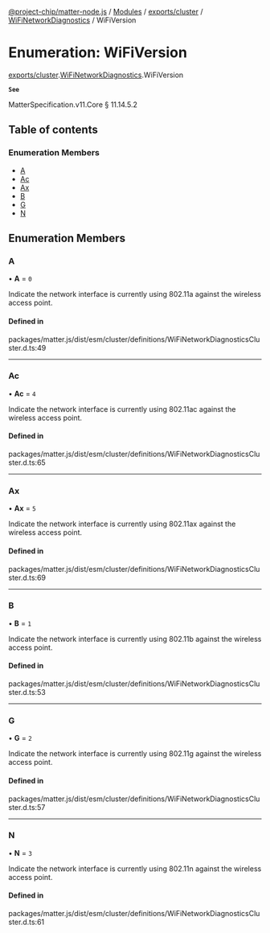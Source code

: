 [@project-chip/matter-node.js](../README.md) / [Modules](../modules.md) / [exports/cluster](../modules/exports_cluster.md) / [WiFiNetworkDiagnostics](../modules/exports_cluster.WiFiNetworkDiagnostics.md) / WiFiVersion

# Enumeration: WiFiVersion

[exports/cluster](../modules/exports_cluster.md).[WiFiNetworkDiagnostics](../modules/exports_cluster.WiFiNetworkDiagnostics.md).WiFiVersion

**`See`**

MatterSpecification.v11.Core § 11.14.5.2

## Table of contents

### Enumeration Members

- [A](exports_cluster.WiFiNetworkDiagnostics.WiFiVersion.md#a)
- [Ac](exports_cluster.WiFiNetworkDiagnostics.WiFiVersion.md#ac)
- [Ax](exports_cluster.WiFiNetworkDiagnostics.WiFiVersion.md#ax)
- [B](exports_cluster.WiFiNetworkDiagnostics.WiFiVersion.md#b)
- [G](exports_cluster.WiFiNetworkDiagnostics.WiFiVersion.md#g)
- [N](exports_cluster.WiFiNetworkDiagnostics.WiFiVersion.md#n)

## Enumeration Members

### A

• **A** = ``0``

Indicate the network interface is currently using 802.11a against the wireless access point.

#### Defined in

packages/matter.js/dist/esm/cluster/definitions/WiFiNetworkDiagnosticsCluster.d.ts:49

___

### Ac

• **Ac** = ``4``

Indicate the network interface is currently using 802.11ac against the wireless access point.

#### Defined in

packages/matter.js/dist/esm/cluster/definitions/WiFiNetworkDiagnosticsCluster.d.ts:65

___

### Ax

• **Ax** = ``5``

Indicate the network interface is currently using 802.11ax against the wireless access point.

#### Defined in

packages/matter.js/dist/esm/cluster/definitions/WiFiNetworkDiagnosticsCluster.d.ts:69

___

### B

• **B** = ``1``

Indicate the network interface is currently using 802.11b against the wireless access point.

#### Defined in

packages/matter.js/dist/esm/cluster/definitions/WiFiNetworkDiagnosticsCluster.d.ts:53

___

### G

• **G** = ``2``

Indicate the network interface is currently using 802.11g against the wireless access point.

#### Defined in

packages/matter.js/dist/esm/cluster/definitions/WiFiNetworkDiagnosticsCluster.d.ts:57

___

### N

• **N** = ``3``

Indicate the network interface is currently using 802.11n against the wireless access point.

#### Defined in

packages/matter.js/dist/esm/cluster/definitions/WiFiNetworkDiagnosticsCluster.d.ts:61
